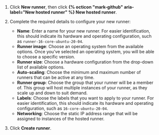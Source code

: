1. Click **New runner**, then click **{% octicon "mark-github" aria-label="New hosted runner" %} New hosted runner**.
1. Complete the required details to configure your new runner:

    - **Name**: Enter a name for your new runner. For easier identification, this should indicate its hardware and operating configuration, such as `runner-16-core-ubuntu-20-04`.
    - **Runner image**: Choose an operating system from the available options. Once you've selected an operating system, you will be able to choose a specific version.
    - **Runner size**: Choose a hardware configuration from the drop-down list of available options.
    - **Auto-scaling**: Choose the minimum and maximum number of runners that can be active at any time.
    - **Runner group**: Choose the group that your runner will be a member of. This group will host multiple instances of your runner, as they scale up and down to suit demand.
    - **Labels**: Choose the labels that you want to apply to your runner. For easier identification, this should indicate its hardware and operating configuration, such as `16-core-ubuntu-20-04`.
    - **Networking**: Choose the static IP address range that will be assigned to instances of the hosted runner.

1. Click **Create runner**.